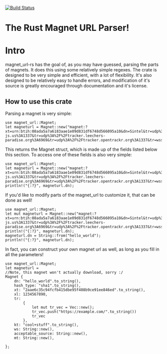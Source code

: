 [![Build Status](https://www.travis-ci.com/billyb2/parse-magnet-rs.svg?branch=main)](https://www.travis-ci.com/billyb2/parse-magnet-rs)
# The Rust Magnet URL Parser!
# Intro
magnet_url-rs has the goal of, as you may have guessed, parsing the parts of magnets. It does
this using some relatively simple regexes. The crate is designed to be very simple and efficient,
with a lot of flexibility. It's also designed to be relatively easy to handle errors, and
modification of it's source is greatly encouraged through documentation and it's license.

## How to use this crate
Parsing a magnet is very simple:

 ```
 use magnet_url::Magnet;
 let magneturl = Magnet::new("magnet:?xt=urn:btih:08ada5a7a6183aae1e09d831df6748d566095a10&dn=Sintel&tr=udp%3A%2F%2Fexplodie.org%3A6969&tr=udp%3A%2F%2Ftracker.coppersurfer.tk%3A6969&tr=udp%3A%2F%2Ftracker.empire-js.us%3A1337&tr=udp%3A%2F%2Ftracker.leechers-paradise.org%3A6969&tr=udp%3A%2F%2Ftracker.opentrackr.org%3A1337&tr=wss%3A%2F%2Ftracker.btorrent.xyz&tr=wss%3A%2F%2Ftracker.fastcast.nz&tr=wss%3A%2F%2Ftracker.openwebtorrent.com&ws=https%3A%2F%2Fwebtorrent.io%2Ftorrents%2F&xs=https%3A%2F%2Fwebtorrent.io%2Ftorrents%2Fsintel.torrent");
 ```

This returns the Magnet struct, which is made up of the fields listed below this section. To
access one of these fields is also very simple:

 ```
 use magnet_url::Magnet;
 let magneturl = Magnet::new("magnet:?xt=urn:btih:08ada5a7a6183aae1e09d831df6748d566095a10&dn=Sintel&tr=udp%3A%2F%2Fexplodie.org%3A6969&tr=udp%3A%2F%2Ftracker.coppersurfer.tk%3A6969&tr=udp%3A%2F%2Ftracker.empire-js.us%3A1337&tr=udp%3A%2F%2Ftracker.leechers-paradise.org%3A6969&tr=udp%3A%2F%2Ftracker.opentrackr.org%3A1337&tr=wss%3A%2F%2Ftracker.btorrent.xyz&tr=wss%3A%2F%2Ftracker.fastcast.nz&tr=wss%3A%2F%2Ftracker.openwebtorrent.com&ws=https%3A%2F%2Fwebtorrent.io%2Ftorrents%2F&xs=https%3A%2F%2Fwebtorrent.io%2Ftorrents%2Fsintel.torrent");
 println!("{:?}", magneturl.dn);
 ```

If you'd like to modify parts of the magnet_url to customize it, that can be done as well!

 ```
 use magnet_url::Magnet;
 let mut magneturl = Magnet::new("magnet:?xt=urn:btih:08ada5a7a6183aae1e09d831df6748d566095a10&dn=Sintel&tr=udp%3A%2F%2Fexplodie.org%3A6969&tr=udp%3A%2F%2Ftracker.coppersurfer.tk%3A6969&tr=udp%3A%2F%2Ftracker.empire-js.us%3A1337&tr=udp%3A%2F%2Ftracker.leechers-paradise.org%3A6969&tr=udp%3A%2F%2Ftracker.opentrackr.org%3A1337&tr=wss%3A%2F%2Ftracker.btorrent.xyz&tr=wss%3A%2F%2Ftracker.fastcast.nz&tr=wss%3A%2F%2Ftracker.openwebtorrent.com&ws=https%3A%2F%2Fwebtorrent.io%2Ftorrents%2F&xs=https%3A%2F%2Fwebtorrent.io%2Ftorrents%2Fsintel.torrent");
 println!("{:?}", magneturl.dn);
 magneturl.dn = String::from("hello_world");
 println!("{:?}", magneturl.dn);
 ```

In fact, you can construct your own magnet url as well, as long as you fill in all the
parameters!

 ```
 use magnet_url::Magnet;
 let magneturl =
 //Note, this magnet won't actually download, sorry :/
 Magnet {
     dn: "hello_world".to_string(),
     hash_type: "sha1".to_string(),
     xt: "2aae6c35c94fcfb415dbe95f408b9ce91ee846ed".to_string(),
     xl: 1234567890,
     tr:
         {
             let mut tr_vec = Vec::new();
             tr_vec.push("https://example.com/".to_string())
             tr_vec
         },
     kt: "cool+stuff".to_string(),
     ws: String::new(),
     acceptable_source: String::new(),
     mt: String::new(),

 };
```
